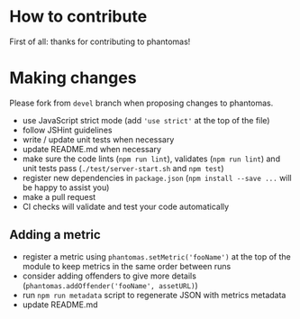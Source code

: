 # How to contribute

First of all: thanks for contributing to phantomas!

# Making changes

Please fork from ``devel`` branch when proposing changes to phantomas.

* use JavaScript strict mode (add ``'use strict'`` at the top of the file)
* follow JSHint guidelines
* write / update unit tests when necessary
* update README.md when necessary
* make sure the code lints (``npm run lint``), validates (``npm run lint``) and unit tests pass (``./test/server-start.sh`` and ``npm test``)
* register new dependencies in ``package.json`` (``npm install --save ...`` will be happy to assist you)
* make a pull request
* CI checks will validate and test your code automatically

## Adding a metric

* register a metric using ``phantomas.setMetric('fooName')`` at the top of the module to keep metrics in the same order between runs
* consider adding offenders to give more details (``phantomas.addOffender('fooName', assetURL)``)
* run ``npm run metadata`` script to regenerate JSON with metrics metadata
* update README.md
